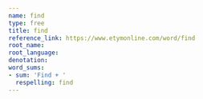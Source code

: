 ```yaml
---
name: find
type: free
title: find
reference_link: https://www.etymonline.com/word/find
root_name: 
root_language: 
denotation: 
word_sums:
- sum: 'Find + '
  respelling: find
---
```

